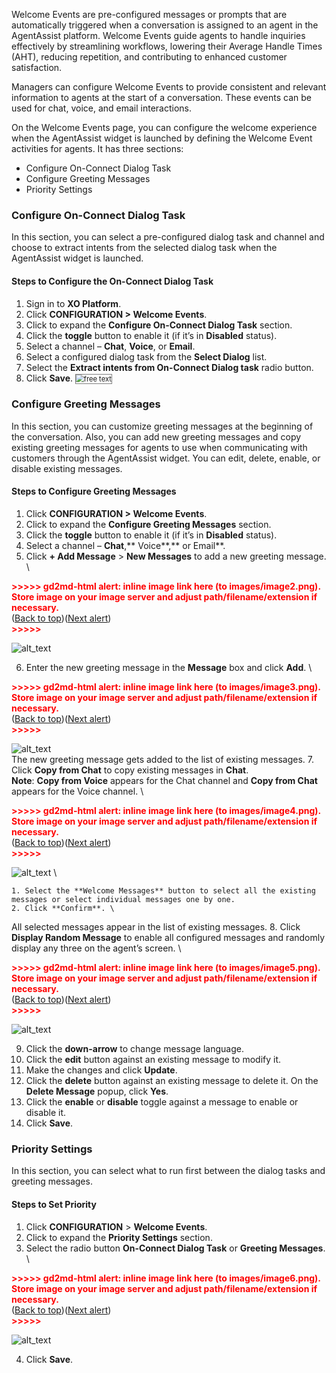 Welcome Events are pre-configured messages or prompts that are automatically triggered when a conversation is assigned to an agent in the AgentAssist platform. Welcome Events guide agents to handle inquiries effectively by streamlining workflows, lowering their Average Handle Times (AHT), reducing repetition, and contributing to enhanced customer satisfaction.

Managers can configure Welcome Events to provide consistent and relevant information to agents at the start of a conversation. These events can be used for chat, voice, and email interactions.

On the Welcome Events page, you can configure the welcome experience when the AgentAssist widget is launched by defining the Welcome Event activities for agents. It has three sections:



* Configure On-Connect Dialog Task
* Configure Greeting Messages
* Priority Settings


### Configure On-Connect Dialog Task

In this section, you can select a pre-configured dialog task and channel and choose to extract intents from the selected dialog task when the AgentAssist widget is launched.


#### Steps to Configure the On-Connect Dialog Task



1. Sign in to **XO Platform**.
2. Click **CONFIGURATION **>** Welcome Events**.
3. Click to expand the **Configure On-Connect Dialog Task** section.
4. Click the **toggle** button to enable it (if it’s in **Disabled** status).
5. Select a channel – **Chat**, **Voice**, or **Email**.
6. Select a configured dialog task from the **Select Dialog** list.
7. Select the **Extract intents from On-Connect Dialog task** radio button.
8. Click **Save**.
   <img src="../foldername/imagename.png" alt="free text" title="free text" style="border: 1px solid gray; zoom:80%;">

### Configure Greeting Messages

In this section, you can customize greeting messages at the beginning of the conversation. Also, you can add new greeting messages and copy existing greeting messages for agents to use when communicating with customers through the AgentAssist widget. You can edit, delete, enable, or disable existing messages.


#### Steps to Configure Greeting Messages



1. Click **CONFIGURATION **>** Welcome Events**.
2. Click to expand the **Configure Greeting Messages** section.
3. Click the **toggle** button to enable it (if it’s in **Disabled** status).
4. Select a channel – **Chat**,** Voice**,** or Email**.
5. Click **+ Add Message** > **New Messages** to add a new greeting message. \


<p id="gdcalert2" ><span style="color: red; font-weight: bold">>>>>>  gd2md-html alert: inline image link here (to images/image2.png). Store image on your image server and adjust path/filename/extension if necessary. </span><br>(<a href="#">Back to top</a>)(<a href="#gdcalert3">Next alert</a>)<br><span style="color: red; font-weight: bold">>>>>> </span></p>


![alt_text](welcome-events-images/image2.png "image_tooltip")

6. Enter the new greeting message in the **Message** box and click **Add**. \


<p id="gdcalert3" ><span style="color: red; font-weight: bold">>>>>>  gd2md-html alert: inline image link here (to images/image3.png). Store image on your image server and adjust path/filename/extension if necessary. </span><br>(<a href="#">Back to top</a>)(<a href="#gdcalert4">Next alert</a>)<br><span style="color: red; font-weight: bold">>>>>> </span></p>


![alt_text](welcome-events-images/image3.png "image_tooltip")
 \
The new greeting message gets added to the list of existing messages.
7. Click **Copy from Chat** to copy existing messages in **Chat**. \
**Note**: **Copy from Voice** appears for the Chat channel and **Copy from Chat** appears for the Voice channel. \


<p id="gdcalert4" ><span style="color: red; font-weight: bold">>>>>>  gd2md-html alert: inline image link here (to images/image4.png). Store image on your image server and adjust path/filename/extension if necessary. </span><br>(<a href="#">Back to top</a>)(<a href="#gdcalert5">Next alert</a>)<br><span style="color: red; font-weight: bold">>>>>> </span></p>


![alt_text](welcome-events-images/image4.png "image_tooltip")
 \

    1. Select the **Welcome Messages** button to select all the existing messages or select individual messages one by one.
    2. Click **Confirm**. \
All selected messages appear in the list of existing messages.
8. Click **Display Random Message** to enable all configured messages and randomly display any three on the agent’s screen. \


<p id="gdcalert5" ><span style="color: red; font-weight: bold">>>>>>  gd2md-html alert: inline image link here (to images/image5.png). Store image on your image server and adjust path/filename/extension if necessary. </span><br>(<a href="#">Back to top</a>)(<a href="#gdcalert6">Next alert</a>)<br><span style="color: red; font-weight: bold">>>>>> </span></p>


![alt_text](welcome-events-images/image5.png "image_tooltip")

9. Click the **down-arrow** to change message language.
10. Click the **edit** button against an existing message to modify it.
11. Make the changes and click **Update**.
12. Click the **delete** button against an existing message to delete it. On the **Delete Message** popup, click **Yes**.
13. Click the **enable** or **disable** toggle against a message to enable or disable it.
14. Click **Save**.


### Priority Settings

In this section, you can select what to run first between the dialog tasks and greeting messages.


#### Steps to Set Priority



1. Click **CONFIGURATION** > **Welcome Events**.
2. Click to expand the **Priority Settings** section.
3. Select the radio button **On-Connect Dialog Task** or **Greeting Messages**. \


<p id="gdcalert6" ><span style="color: red; font-weight: bold">>>>>>  gd2md-html alert: inline image link here (to images/image6.png). Store image on your image server and adjust path/filename/extension if necessary. </span><br>(<a href="#">Back to top</a>)(<a href="#gdcalert7">Next alert</a>)<br><span style="color: red; font-weight: bold">>>>>> </span></p>


![alt_text](welcome-events-images/image6.png "image_tooltip")

4. Click **Save**.

 
